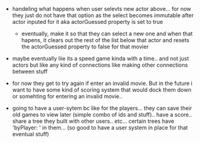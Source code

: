 - handeling what happens when user selevts new actor above... for now they just do not have that option as the select becomes immutable after actor inputed for it aka actorGuessed property is set to true
    - eventually, make it so that they can select a new one and when that hapens, it clears out the rest of the list below that actor and resets the actorGuessed property to false for that movier

- maybe eventually liie its a speed game kinda with a time.. and not just actors but like any kind of connections like making other connections between stuff

- for now they get to try again if enter an invalid movie. But in the future i want to have some kind of scoring system that would dock them down or somehting for entering an invalid movie..

- going to have a user-sytem bc like for the players... they can save their old games to view later (simple combo of ids and stuff).. have  a score.. share a tree they built with other users.. etc... certain trees have 'byPlayer: ' in them... (so good to have a user system in place for that eventual stuff)
<!-- * section of app like.. `view my old Treees`.. or something -->
